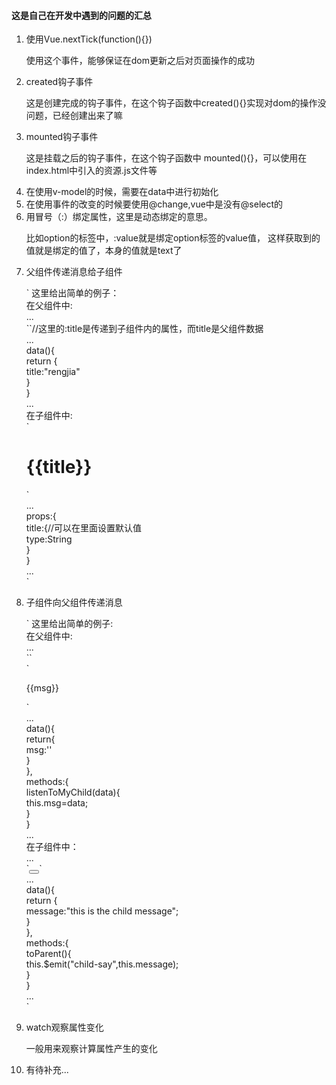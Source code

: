 <h4>这是自己在开发中遇到的问题的汇总</h4>

<ol>
	<li>
		使用Vue.nextTick(function(){}) <br>
		<p>使用这个事件，能够保证在dom更新之后对页面操作的成功</p>
	</li>
	<li>
		created钩子事件 <br>
		<p>这是创建完成的钩子事件，在这个钩子函数中created(){}实现对dom的操作没问题，已经创建出来了嘛</p>
	</li>
	<li>
		mounted钩子事件 <br>
		<p>这是挂载之后的钩子事件，在这个钩子函数中 mounted(){}，可以使用在index.html中引入的资源.js文件等</p>
	</li>
	<li>
		在使用v-model的时候，需要在data中进行初始化
	</li>
	<li>
		在使用事件的改变的时候要使用@change,vue中是没有@select的
	</li>
	<li>
		用冒号（:）绑定属性，这里是动态绑定的意思。 <br>
		<p>比如option的标签中，:value就是绑定option标签的value值， 这样获取到的值就是绑定的值了，本身的值就是text了</p>
	</li>
	<li>
		父组件传递消息给子组件<br/>
		<p>
			`
				这里给出简单的例子：<br/>
				在父组件中:<br/>
				...<br/>
				`<child-component :title="title"></child-component>`//这里的:title是传递到子组件内的属性，而title是父组件数据<br/>
				...<br/>
				data(){<br/>
					return {<br/>
						title:"rengjia"<br/>
					}<br/>
				}<br/>
				...<br/>
				在子组件中:<br/>
				`<h1>{{title}}</h1>`<br/>
				...<br/>
				props:{<br/>
					title:{//可以在里面设置默认值<br/>
						type:String<br/>
					}<br/>
				}<br/>
				...<br/>
			`
		</p>
	</li>
	<li>
		子组件向父组件传递消息<br/>
		<p>
			`
				这里给出简单的例子:<br/>
				在父组件中:<br/>
				...<br/>
				`<child-component v-on:child-say="listenToMyChild"></child-component>`<br/>
				`<p>{{msg}}</p>`<br/>
				...<br/>
				data(){<br/>
						return{<br/>
							msg:''<br/>
						}<br/>
				},<br/>
				methods:{<br/>
					listenToMyChild(data){<br/>
						this.msg=data;<br/>
					}<br/>
				}<br/>
				...<br/>
				在子组件中：<br/>
				...<br/>
				`<button @click="toParent"></button>`<br/>
				...<br/>
				data(){<br/>
					return {<br/>
						message:"this is the child message";<br/>
					}<br/>
				},<br/>
				methods:{<br/>
					toParent(){<br/>
						this.$emit("child-say",this.message);<br/>
					}<br/>
				}<br/>
				...<br/>
			`
		</p>
	</li>
	<li>
		watch观察属性变化 <br>
		<p>一般用来观察计算属性产生的变化</p>
	</li>
	<li>
		有待补充... <br>
	</li>
</ol>

